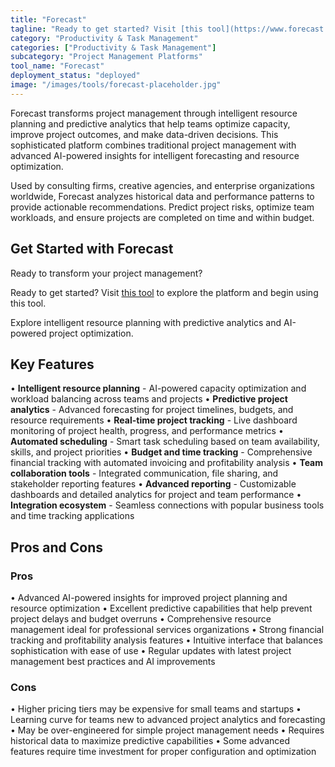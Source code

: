 ```yaml
---
title: "Forecast"
tagline: "Ready to get started? Visit [this tool](https://www.forecast.app) to explore the platform and begin using this tool...."
category: "Productivity & Task Management"
categories: ["Productivity & Task Management"]
subcategory: "Project Management Platforms"
tool_name: "Forecast"
deployment_status: "deployed"
image: "/images/tools/forecast-placeholder.jpg"
---
```

Forecast transforms project management through intelligent resource planning and predictive analytics that help teams optimize capacity, improve project outcomes, and make data-driven decisions. This sophisticated platform combines traditional project management with advanced AI-powered insights for intelligent forecasting and resource optimization.

Used by consulting firms, creative agencies, and enterprise organizations worldwide, Forecast analyzes historical data and performance patterns to provide actionable recommendations. Predict project risks, optimize team workloads, and ensure projects are completed on time and within budget.

## Get Started with Forecast

Ready to transform your project management?

Ready to get started? Visit [this tool](https://www.forecast.app) to explore the platform and begin using this tool.

Explore intelligent resource planning with predictive analytics and AI-powered project optimization.

## Key Features

• **Intelligent resource planning** - AI-powered capacity optimization and workload balancing across teams and projects
• **Predictive project analytics** - Advanced forecasting for project timelines, budgets, and resource requirements
• **Real-time project tracking** - Live dashboard monitoring of project health, progress, and performance metrics
• **Automated scheduling** - Smart task scheduling based on team availability, skills, and project priorities
• **Budget and time tracking** - Comprehensive financial tracking with automated invoicing and profitability analysis
• **Team collaboration tools** - Integrated communication, file sharing, and stakeholder reporting features
• **Advanced reporting** - Customizable dashboards and detailed analytics for project and team performance
• **Integration ecosystem** - Seamless connections with popular business tools and time tracking applications

## Pros and Cons

### Pros
• Advanced AI-powered insights for improved project planning and resource optimization
• Excellent predictive capabilities that help prevent project delays and budget overruns
• Comprehensive resource management ideal for professional services organizations
• Strong financial tracking and profitability analysis features
• Intuitive interface that balances sophistication with ease of use
• Regular updates with latest project management best practices and AI improvements

### Cons
• Higher pricing tiers may be expensive for small teams and startups
• Learning curve for teams new to advanced project analytics and forecasting
• May be over-engineered for simple project management needs
• Requires historical data to maximize predictive capabilities
• Some advanced features require time investment for proper configuration and optimization